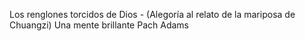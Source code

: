 Los renglones torcidos de Dios - (Alegoría al relato de la mariposa de Chuangzi)
Una mente brillante 
Pach Adams